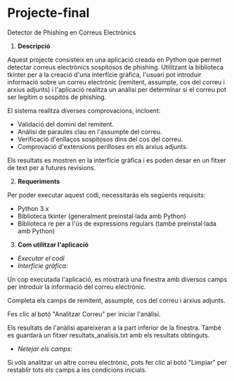 # Projecte-final
Detector de Phishing en Correus Electrònics

1. **Descripció**

Aquest projecte consisteix en una aplicació creada en Python que permet detectar correus electrònics sospitosos de phishing. Utilitzant la biblioteca tkinter per a la creació d'una interfície gràfica, l'usuari pot introduir informació  sobre un correu electrònic (remitent, assumpte, cos del correu i arxius adjunts) i l'aplicació realitza un anàlisi per determinar si el correu pot ser legítim o sospitós de phishing.

El sistema realitza diverses comprovacions, incloent:

- Validació del domini del remitent.
- Anàlisi de paraules clau en l'assumpte del correu.
- Verificació d'enllaços sospitosos dins del cos del correu.
- Comprovació d'extensions perilloses en els arxius adjunts.

Els resultats es mostren en la interfície gràfica i es poden desar en un fitxer de text per a futures revisions.

2. **Requeriments**

Per poder executar aquest codi, necessitaràs els següents requisits:

- Python 3.x
- Biblioteca tkinter (generalment preinstal·lada amb Python)
- Biblioteca re per a l'ús de expressions regulars (també preinstal·lada amb Python)

3. **Com utilitzar l'aplicació**

- *Executar el codi*
- *Interfície gràfica:*

Un cop executada l'aplicació, es mostrarà una finestra amb diversos camps per introduir la informació del correu electrònic.

Completa els camps de remitent, assumpte, cos del correu i arxius adjunts.

Fes clic al botó "Analitzar Correu" per iniciar l'anàlisi.

Els resultats de l'anàlisi apareixeran a la part inferior de la finestra. També es guardarà un fitxer resultats_analisis.txt amb els resultats obtinguts.

- *Netejar els camps:*

Si vols analitzar un altre correu electrònic, pots fer clic al botó "Limpiar" per restablir tots els camps a les condicions inicials.
